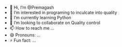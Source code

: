 - 👋 Hi, I’m @Premagash
- 👀 I’m interested in  programing to inculcate into quality
- 🌱 I’m currently learning Python
- 💞️ I’m looking to collaborate on Quality control
- 📫 How to reach me ...
- 😄 Pronouns: ...
- ⚡ Fun fact: ...

<!---
Premagash/Premagash is a ✨ special ✨ repository because its `README.md` (this file) appears on your GitHub profile.
You can click the Preview link to take a look at your changes.
--->
